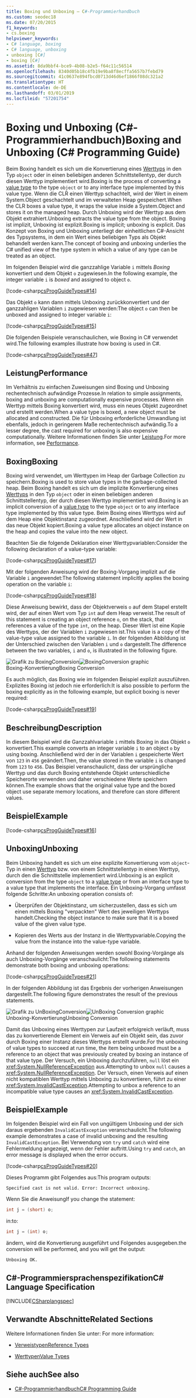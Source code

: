 ```yaml
---
title: Boxing und Unboxing – C#-Programmierhandbuch
ms.custom: seodec18
ms.date: 07/20/2015
f1_keywords:
- cs.boxing
helpviewer_keywords:
- C# language, boxing
- C# language, unboxing
- unboxing [C#]
- boxing [C#]
ms.assetid: 8da9bbf4-bce9-4b08-b2e5-f64c11c56514
ms.openlocfilehash: 8340d05b18c4fb19e9ba8f8ecffa5657b7febd79
ms.sourcegitcommit: 41c0637e894fbcd0713d46d6ef1866f08dc321a2
ms.translationtype: HT
ms.contentlocale: de-DE
ms.lasthandoff: 03/01/2019
ms.locfileid: "57201754"
---
```

# <a name="boxing-and-unboxing-c-programming-guide"></a><span data-ttu-id="70acd-102">Boxing und Unboxing (C#-Programmierhandbuch)</span><span class="sxs-lookup"><span data-stu-id="70acd-102">Boxing and Unboxing (C# Programming Guide)</span></span>
<span data-ttu-id="70acd-103">Beim Boxing handelt es sich um die Konvertierung eines [Werttyps](../../../csharp/language-reference/keywords/value-types.md) in den Typ `object` oder in einen beliebigen anderen Schnittstellentyp, der durch diesen Werttyp implementiert wird.</span><span class="sxs-lookup"><span data-stu-id="70acd-103">Boxing is the process of converting a [value type](../../../csharp/language-reference/keywords/value-types.md) to the type `object` or to any interface type implemented by this value type.</span></span> <span data-ttu-id="70acd-104">Wenn die CLR einen Werttyp schachtelt, wird der Wert in einem System.Object geschachtelt und im verwalteten Heap gespeichert.</span><span class="sxs-lookup"><span data-stu-id="70acd-104">When the CLR boxes a value type, it wraps the value inside a System.Object and stores it on the managed heap.</span></span> <span data-ttu-id="70acd-105">Durch Unboxing wird der Werttyp aus dem Objekt extrahiert.</span><span class="sxs-lookup"><span data-stu-id="70acd-105">Unboxing extracts the value type from the object.</span></span> <span data-ttu-id="70acd-106">Boxing ist implizit, Unboxing ist explizit.</span><span class="sxs-lookup"><span data-stu-id="70acd-106">Boxing is implicit; unboxing is explicit.</span></span> <span data-ttu-id="70acd-107">Das Konzept von Boxing und Unboxing unterliegt der einheitlichen C#-Ansicht des Typsystems, in dem ein Wert eines beliebigen Typs als Objekt behandelt werden kann.</span><span class="sxs-lookup"><span data-stu-id="70acd-107">The concept of boxing and unboxing underlies the C# unified view of the type system in which a value of any type can be treated as an object.</span></span>  
  
 <span data-ttu-id="70acd-108">Im folgenden Beispiel wird die ganzzahlige Variable `i` mittels *Boxing* konvertiert und dem Objekt `o` zugewiesen.</span><span class="sxs-lookup"><span data-stu-id="70acd-108">In the following example, the integer variable `i` is *boxed* and assigned to object `o`.</span></span>  
  
 [!code-csharp[csProgGuideTypes#14](~/samples/snippets/csharp/VS_Snippets_VBCSharp/CsProgGuideTypes/CS/Class1.cs#14)]  
  
 <span data-ttu-id="70acd-109">Das Objekt `o` kann dann mittels Unboxing zurückkonvertiert und der ganzzahligen Variablen `i` zugewiesen werden:</span><span class="sxs-lookup"><span data-stu-id="70acd-109">The object `o` can then be unboxed and assigned to integer variable `i`:</span></span>  
  
 [!code-csharp[csProgGuideTypes#15](~/samples/snippets/csharp/VS_Snippets_VBCSharp/CsProgGuideTypes/CS/Class1.cs#15)]  
  
 <span data-ttu-id="70acd-110">Die folgenden Beispiele veranschaulichen, wie Boxing in C# verwendet wird.</span><span class="sxs-lookup"><span data-stu-id="70acd-110">The following examples illustrate how boxing is used in C#.</span></span>  
  
 [!code-csharp[csProgGuideTypes#47](~/samples/snippets/csharp/VS_Snippets_VBCSharp/CsProgGuideTypes/CS/Class1.cs#47)]  
  
## <a name="performance"></a><span data-ttu-id="70acd-111">Leistung</span><span class="sxs-lookup"><span data-stu-id="70acd-111">Performance</span></span>  
 <span data-ttu-id="70acd-112">Im Verhältnis zu einfachen Zuweisungen sind Boxing und Unboxing rechentechnisch aufwändige Prozesse.</span><span class="sxs-lookup"><span data-stu-id="70acd-112">In relation to simple assignments, boxing and unboxing are computationally expensive processes.</span></span> <span data-ttu-id="70acd-113">Wenn ein Werttyp mittels Boxing konvertiert wird, muss ein neues Objekt zugeordnet und erstellt werden.</span><span class="sxs-lookup"><span data-stu-id="70acd-113">When a value type is boxed, a new object must be allocated and constructed.</span></span> <span data-ttu-id="70acd-114">Die für Unboxing erforderliche Umwandlung ist ebenfalls, jedoch in geringerem Maße rechentechnisch aufwändig.</span><span class="sxs-lookup"><span data-stu-id="70acd-114">To a lesser degree, the cast required for unboxing is also expensive computationally.</span></span> <span data-ttu-id="70acd-115">Weitere Informationen finden Sie unter [Leistung](../../../../docs/framework/performance/performance-tips.md).</span><span class="sxs-lookup"><span data-stu-id="70acd-115">For more information, see [Performance](../../../../docs/framework/performance/performance-tips.md).</span></span>  
  
## <a name="boxing"></a><span data-ttu-id="70acd-116">Boxing</span><span class="sxs-lookup"><span data-stu-id="70acd-116">Boxing</span></span>  
 <span data-ttu-id="70acd-117">Boxing wird verwendet, um Werttypen im Heap der Garbage Collection zu speichern.</span><span class="sxs-lookup"><span data-stu-id="70acd-117">Boxing is used to store value types in the garbage-collected heap.</span></span> <span data-ttu-id="70acd-118">Beim Boxing handelt es sich um die implizite Konvertierung eines [Werttyps](../../../csharp/language-reference/keywords/value-types.md) in den Typ `object` oder in einen beliebigen anderen Schnittstellentyp, der durch diesen Werttyp implementiert wird.</span><span class="sxs-lookup"><span data-stu-id="70acd-118">Boxing is an implicit conversion of a [value type](../../../csharp/language-reference/keywords/value-types.md) to the type `object` or to any interface type implemented by this value type.</span></span> <span data-ttu-id="70acd-119">Beim Boxing eines Werttyps wird auf dem Heap eine Objektinstanz zugeordnet. Anschließend wird der Wert in das neue Objekt kopiert.</span><span class="sxs-lookup"><span data-stu-id="70acd-119">Boxing a value type allocates an object instance on the heap and copies the value into the new object.</span></span>  
  
 <span data-ttu-id="70acd-120">Beachten Sie die folgende Deklaration einer Werttypvariablen:</span><span class="sxs-lookup"><span data-stu-id="70acd-120">Consider the following declaration of a value-type variable:</span></span>  
  
 [!code-csharp[csProgGuideTypes#17](~/samples/snippets/csharp/VS_Snippets_VBCSharp/CsProgGuideTypes/CS/Class1.cs#17)]  
  
 <span data-ttu-id="70acd-121">Mit der folgenden Anweisung wird der Boxing-Vorgang implizit auf die Variable `i` angewendet:</span><span class="sxs-lookup"><span data-stu-id="70acd-121">The following statement implicitly applies the boxing operation on the variable `i`:</span></span>  
  
 [!code-csharp[csProgGuideTypes#18](~/samples/snippets/csharp/VS_Snippets_VBCSharp/CsProgGuideTypes/CS/Class1.cs#18)]  
  
 <span data-ttu-id="70acd-122">Diese Anweisung bewirkt, dass der Objektverweis `o` auf dem Stapel erstellt wird, der auf einen Wert vom Typ `int` auf dem Heap verweist.</span><span class="sxs-lookup"><span data-stu-id="70acd-122">The result of this statement is creating an object reference `o`, on the stack, that references a value of the type `int`, on the heap.</span></span> <span data-ttu-id="70acd-123">Dieser Wert ist eine Kopie des Werttyps, der der Variablen `i` zugewiesen ist.</span><span class="sxs-lookup"><span data-stu-id="70acd-123">This value is a copy of the value-type value assigned to the variable `i`.</span></span> <span data-ttu-id="70acd-124">In der folgenden Abbildung ist der Unterschied zwischen den Variablen `i` und `o` dargestellt.</span><span class="sxs-lookup"><span data-stu-id="70acd-124">The difference between the two variables, `i` and `o`, is illustrated in the following figure.</span></span>  
  
 <span data-ttu-id="70acd-125">![Grafik zu BoxingConversion](../../../csharp/programming-guide/types/media/vcboxingconversion.gif "vcBoxingConversion")</span><span class="sxs-lookup"><span data-stu-id="70acd-125">![BoxingConversion graphic](../../../csharp/programming-guide/types/media/vcboxingconversion.gif "vcBoxingConversion")</span></span>  
<span data-ttu-id="70acd-126">Boxing-Konvertierung</span><span class="sxs-lookup"><span data-stu-id="70acd-126">Boxing Conversion</span></span>  
  
 <span data-ttu-id="70acd-127">Es auch möglich, das Boxing wie im folgenden Beispiel explizit auszuführen. Explizites Boxing ist jedoch nie erforderlich:</span><span class="sxs-lookup"><span data-stu-id="70acd-127">It is also possible to perform the boxing explicitly as in the following example, but explicit boxing is never required:</span></span>  
  
 [!code-csharp[csProgGuideTypes#19](~/samples/snippets/csharp/VS_Snippets_VBCSharp/CsProgGuideTypes/CS/Class1.cs#19)]  
  
## <a name="description"></a><span data-ttu-id="70acd-128">Beschreibung</span><span class="sxs-lookup"><span data-stu-id="70acd-128">Description</span></span>  
 <span data-ttu-id="70acd-129">In diesem Beispiel wird die Ganzzahlvariable `i` mittels Boxing in das Objekt `o` konvertiert.</span><span class="sxs-lookup"><span data-stu-id="70acd-129">This example converts an integer variable `i` to an object `o` by using boxing.</span></span> <span data-ttu-id="70acd-130">Anschließend wird der in der Variablen `i` gespeicherte Wert von `123` in `456` geändert.</span><span class="sxs-lookup"><span data-stu-id="70acd-130">Then, the value stored in the variable `i` is changed from `123` to `456`.</span></span> <span data-ttu-id="70acd-131">Das Beispiel veranschaulicht, dass der ursprüngliche Werttyp und das durch Boxing entstehende Objekt unterschiedliche Speicherorte verwenden und daher verschiedene Werte speichern können.</span><span class="sxs-lookup"><span data-stu-id="70acd-131">The example shows that the original value type and the boxed object use separate memory locations, and therefore can store different values.</span></span>  
  
## <a name="example"></a><span data-ttu-id="70acd-132">Beispiel</span><span class="sxs-lookup"><span data-stu-id="70acd-132">Example</span></span>  
 [!code-csharp[csProgGuideTypes#16](~/samples/snippets/csharp/VS_Snippets_VBCSharp/CsProgGuideTypes/CS/Class1.cs#16)]  
  
## <a name="unboxing"></a><span data-ttu-id="70acd-133">Unboxing</span><span class="sxs-lookup"><span data-stu-id="70acd-133">Unboxing</span></span>  
 <span data-ttu-id="70acd-134">Beim Unboxing handelt es sich um eine explizite Konvertierung vom `object`-Typ in einen [Werttyp](../../../csharp/language-reference/keywords/value-types.md) bzw. von einem Schnittstellentyp in einen Werttyp, durch den die Schnittstelle implementiert wird.</span><span class="sxs-lookup"><span data-stu-id="70acd-134">Unboxing is an explicit conversion from the type `object` to a [value type](../../../csharp/language-reference/keywords/value-types.md) or from an interface type to a value type that implements the interface.</span></span> <span data-ttu-id="70acd-135">Ein Unboxing-Vorgang umfasst folgende Schritte:</span><span class="sxs-lookup"><span data-stu-id="70acd-135">An unboxing operation consists of:</span></span>  
  
-   <span data-ttu-id="70acd-136">Überprüfen der Objektinstanz, um sicherzustellen, dass es sich um einen mittels Boxing "verpackten" Wert des jeweiligen Werttyps handelt.</span><span class="sxs-lookup"><span data-stu-id="70acd-136">Checking the object instance to make sure that it is a boxed value of the given value type.</span></span>  
  
-   <span data-ttu-id="70acd-137">Kopieren des Werts aus der Instanz in die Werttypvariable.</span><span class="sxs-lookup"><span data-stu-id="70acd-137">Copying the value from the instance into the value-type variable.</span></span>  
  
 <span data-ttu-id="70acd-138">Anhand der folgenden Anweisungen werden sowohl Boxing-Vorgänge als auch Unboxing-Vorgänge veranschaulicht:</span><span class="sxs-lookup"><span data-stu-id="70acd-138">The following statements demonstrate both boxing and unboxing operations:</span></span>  
  
 [!code-csharp[csProgGuideTypes#21](~/samples/snippets/csharp/VS_Snippets_VBCSharp/CsProgGuideTypes/CS/Class1.cs#21)]  
  
 <span data-ttu-id="70acd-139">In der folgenden Abbildung ist das Ergebnis der vorherigen Anweisungen dargestellt.</span><span class="sxs-lookup"><span data-stu-id="70acd-139">The following figure demonstrates the result of the previous statements.</span></span>  
  
 <span data-ttu-id="70acd-140">![Grafik zu UnBoxingConversion](../../../csharp/programming-guide/types/media/vcunboxingconversion.gif "vcUnBoxingConversion")</span><span class="sxs-lookup"><span data-stu-id="70acd-140">![UnBoxing Conversion graphic](../../../csharp/programming-guide/types/media/vcunboxingconversion.gif "vcUnBoxingConversion")</span></span>  
<span data-ttu-id="70acd-141">Unboxing-Konvertierung</span><span class="sxs-lookup"><span data-stu-id="70acd-141">Unboxing Conversion</span></span>  
  
 <span data-ttu-id="70acd-142">Damit das Unboxing eines Werttypen zur Laufzeit erfolgreich verläuft, muss das zu konvertierende Element ein Verweis auf ein Objekt sein, das zuvor durch Boxing einer Instanz dieses Werttyps erstellt wurde.</span><span class="sxs-lookup"><span data-stu-id="70acd-142">For the unboxing of value types to succeed at run time, the item being unboxed must be a reference to an object that was previously created by boxing an instance of that value type.</span></span> <span data-ttu-id="70acd-143">Der Versuch, ein Unboxing durchzuführen, `null` löst ein <xref:System.NullReferenceException> aus.</span><span class="sxs-lookup"><span data-stu-id="70acd-143">Attempting to unbox `null` causes a <xref:System.NullReferenceException>.</span></span> <span data-ttu-id="70acd-144">Der Versuch, einen Verweis auf einen nicht kompatiblen Werttyp mittels Unboxing zu konvertieren, führt zu einer <xref:System.InvalidCastException>.</span><span class="sxs-lookup"><span data-stu-id="70acd-144">Attempting to unbox a reference to an incompatible value type causes an <xref:System.InvalidCastException>.</span></span>  
  
## <a name="example"></a><span data-ttu-id="70acd-145">Beispiel</span><span class="sxs-lookup"><span data-stu-id="70acd-145">Example</span></span>  
 <span data-ttu-id="70acd-146">Im folgenden Beispiel wird ein Fall von ungültigem Unboxing und der sich daraus ergebenden `InvalidCastException` veranschaulicht.</span><span class="sxs-lookup"><span data-stu-id="70acd-146">The following example demonstrates a case of invalid unboxing and the resulting `InvalidCastException`.</span></span> <span data-ttu-id="70acd-147">Bei Verwendung von `try` und `catch` wird eine Fehlermeldung angezeigt, wenn der Fehler auftritt.</span><span class="sxs-lookup"><span data-stu-id="70acd-147">Using `try` and `catch`, an error message is displayed when the error occurs.</span></span>  
  
 [!code-csharp[csProgGuideTypes#20](~/samples/snippets/csharp/VS_Snippets_VBCSharp/CsProgGuideTypes/CS/Class1.cs#20)]  
  
 <span data-ttu-id="70acd-148">Dieses Programm gibt Folgendes aus:</span><span class="sxs-lookup"><span data-stu-id="70acd-148">This program outputs:</span></span>  
  
 `Specified cast is not valid. Error: Incorrect unboxing.`  
  
 <span data-ttu-id="70acd-149">Wenn Sie die Anweisung</span><span class="sxs-lookup"><span data-stu-id="70acd-149">If you change the statement:</span></span>  
  
```csharp
int j = (short) o;  
```  
  
 <span data-ttu-id="70acd-150">in:</span><span class="sxs-lookup"><span data-stu-id="70acd-150">to:</span></span>  
  
```csharp
int j = (int) o;  
```  
  
 <span data-ttu-id="70acd-151">ändern, wird die Konvertierung ausgeführt und Folgendes ausgegeben.</span><span class="sxs-lookup"><span data-stu-id="70acd-151">the conversion will be performed, and you will get the output:</span></span>  
  
 `Unboxing OK.`  
  
## <a name="c-language-specification"></a><span data-ttu-id="70acd-152">C#-Programmiersprachenspezifikation</span><span class="sxs-lookup"><span data-stu-id="70acd-152">C# Language Specification</span></span>  
 [!INCLUDE[CSharplangspec](~/includes/csharplangspec-md.md)]  
  
## <a name="related-sections"></a><span data-ttu-id="70acd-153">Verwandte Abschnitte</span><span class="sxs-lookup"><span data-stu-id="70acd-153">Related Sections</span></span>  
 <span data-ttu-id="70acd-154">Weitere Informationen finden Sie unter: </span><span class="sxs-lookup"><span data-stu-id="70acd-154">For more information:</span></span>  
  
-   [<span data-ttu-id="70acd-155">Verweistypen</span><span class="sxs-lookup"><span data-stu-id="70acd-155">Reference Types</span></span>](../../../csharp/language-reference/keywords/reference-types.md)  
  
-   [<span data-ttu-id="70acd-156">Werttypen</span><span class="sxs-lookup"><span data-stu-id="70acd-156">Value Types</span></span>](../../../csharp/language-reference/keywords/value-types.md)  
  
## <a name="see-also"></a><span data-ttu-id="70acd-157">Siehe auch</span><span class="sxs-lookup"><span data-stu-id="70acd-157">See also</span></span>

- [<span data-ttu-id="70acd-158">C#-Programmierhandbuch</span><span class="sxs-lookup"><span data-stu-id="70acd-158">C# Programming Guide</span></span>](../../../csharp/programming-guide/index.md)
